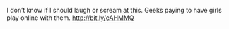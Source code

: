 <!--
id: 480717075
link: http://kevinisom.info/post/480717075/i-dont-know-if-i-should-laugh-or-scream-at-this
slug: i-dont-know-if-i-should-laugh-or-scream-at-this
date: Mon Mar 29 2010 16:07:15 GMT+1300 (NZDT)
raw: {"blog_name":"kevinisom","id":480717075,"post_url":"http://kevinisom.info/post/480717075/i-dont-know-if-i-should-laugh-or-scream-at-this","slug":"i-dont-know-if-i-should-laugh-or-scream-at-this","type":"text","date":"2010-03-29 03:07:15 GMT","timestamp":1269832035,"state":"published","format":"html","reblog_key":"mmD73h3Y","tags":[],"short_url":"http://tmblr.co/Zw68YySfoaJ","highlighted":[],"feed_item":"http://twitter.com/kev_nz/statuses/11224104471","from_feed_id":"650289","note_count":0,"title":null,"body":"<p>I don&#8217;t know if I should laugh or scream at this. Geeks paying to have girls play online with them. <a href=\"http://bit.ly/cAHMMQ\" target=\"_blank\">http://bit.ly/cAHMMQ</a></p>"}
publish: 2010-03-029
tags: 
title: null
-->


I don’t know if I should laugh or scream at this. Geeks paying to have
girls play online with them. <http://bit.ly/cAHMMQ>


